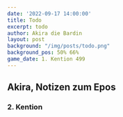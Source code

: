 ```yaml
---
date: '2022-09-17 14:00:00'
title: Todo
excerpt: todo
author: Akira die Bardin
layout: post
background: "/img/posts/todo.png"
background_pos: 50% 66%
game_date: 1. Kention 499
---
```


<div class="rhyme">
  <blockquote>
  
  </blockquote>
</div>

## Akira, Notizen zum Epos

### 2. Kention

